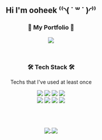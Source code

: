 <h2 align="center">Hi I'm ooheek ⁽⁽◝( ˙ ꒳ ˙ )◜⁾⁾</h2>

<h3 align="center">🐥 My Portfolio 🐥</h3>
<p align="center">
  <a href="https://www.notion.so/2f8ee852fdd64774a69798a12b9dea23">
    <img src="https://img.shields.io/badge/Click!-FF9E0F?style=for-the-badge&logoColor=white&link=https://www.notion.so/2f8ee852fdd64774a69798a12b9dea23"/>
  </a>
</p>

<br />

<h3 align="center">🛠 Tech Stack 🛠</h3>
<p align="center">Techs that I've used at least once</p>
<p align="center">
  <img src="https://img.shields.io/badge/Javascript-F7DF1E?style=for-the-badge&logo=Javascript&logoColor=white"/>
  <img src="https://img.shields.io/badge/HTML5-E34F26?style=for-the-badge&logo=HTML5&logoColor=white"/>
  <img src="https://img.shields.io/badge/CSS3-1572B6?style=for-the-badge&logo=CSS3&logoColor=white"/>
  <img src="https://img.shields.io/badge/styled-components-DB7093?style=for-the-badge&logo=styled-components&logoColor=white"/>
  <br />
  <img src="https://img.shields.io/badge/React-61DAFB?style=for-the-badge&logo=React&logoColor=white"/>
  <img src="https://img.shields.io/badge/redux-764ABC?style=for-the-badge&logo=redux&logoColor=white"/>
  <img src="https://img.shields.io/badge/Python-3776AB?style=for-the-badge&logo=Python&logoColor=white"/>
  <img src="https://img.shields.io/badge/Spring Boot-6DB33F?style=for-the-badge&logo=Spring Boot&logoColor=white"/>
</p>

<br />
<br />

<p align="center">
  <a href="https://github.com/anuraghazra/github-readme-stats">
    <img align="center" src="https://github-readme-stats.vercel.app/api?username=ooheek&hide=stars,issues" />
  </a>
  <a href="https://github.com/anuraghazra/github-readme-stats">
    <img align="center" src="https://github-readme-stats.vercel.app/api/top-langs/?username=ooheek&layout=compact" />
  </a>
</p>
